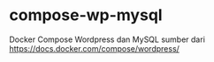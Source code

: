 # compose-wp-mysql
Docker Compose Wordpress dan MySQL sumber dari https://docs.docker.com/compose/wordpress/
